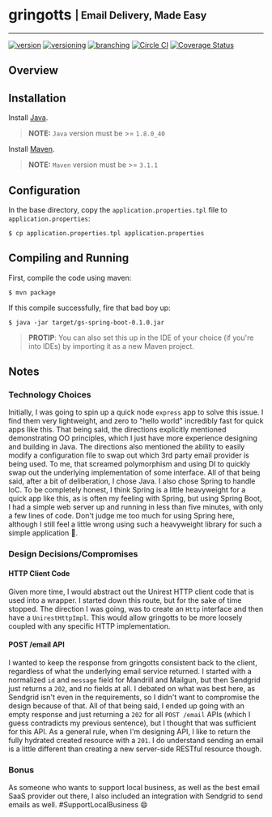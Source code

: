 # gringotts <sub><sup>| Email Delivery, Made Easy </sup></sub>

--------------------------------------------------------------------------------

[![version](http://img.shields.io/badge/version-v0.0.1-blue.svg)](#) [![versioning](http://img.shields.io/badge/versioning-semver-blue.svg)](http://semver.org/) [![branching](http://img.shields.io/badge/branching-github%20flow-blue.svg)](https://guides.github.com/introduction/flow/)
[![Circle CI](https://circleci.com/gh/jjwyse/gringotts.svg?style=shield)](https://circleci.com/gh/jjwyse/gringotts)
[![Coverage Status](https://coveralls.io/repos/github/jjwyse/gringotts/badge.svg)](https://coveralls.io/github/jjwyse/gringotts)

## Overview

## Installation
Install [Java](https://java.com/en/download/).
> __NOTE:__ `Java` version must  be >= `1.8.0_40`

Install [Maven](https://maven.apache.org/download.cgi).
> __NOTE:__ `Maven` version must  be >= `3.1.1`

## Configuration
In the base directory, copy the `application.properties.tpl` file to `application.properties`:
```
$ cp application.properties.tpl application.properties
```

## Compiling and Running
First, compile the code using maven:
```
$ mvn package
```

If this compile successfully, fire that bad boy up:
```
$ java -jar target/gs-spring-boot-0.1.0.jar
```

> __PROTIP__: You can also set this up in the IDE of your choice (if you're into IDEs) by importing it as a new Maven
 project.

## Notes
### Technology Choices
Initially, I was going to spin up a quick node `express` app to solve this issue.  I find them very lightweight, and zero to "hello world" incredibly fast for quick apps like this.  That being said, the directions explicitly mentioned demonstrating OO principles, which I just have more experience designing and building in Java. The directions also mentioned the ability to easily modify a configuration file to swap out which 3rd party email provider is being used.  To me, that screamed polymorphism and using DI to quickly swap out the underlying implementation of some interface.  All of that being said, after a bit of deliberation, I chose Java.  I also chose Spring to handle IoC.  To be completely honest, I think Spring is a little heavyweight for a quick app like this, as is often my feeling with Spring, but using Spring Boot, I had a simple web server up and running in less than five minutes, with only a few lines of code.  Don't judge me too much for using Spring here, although I still feel a little wrong using such a heavyweight library for such a simple application 😬.

### Design Decisions/Compromises
#### HTTP Client Code
Given more time, I would abstract out the Unirest HTTP client code that is used into a wrapper.  I started down this 
route, but for the sake of time stopped.  The direction I was going, was to create an `Http` interface and then have 
a `UnirestHttpImpl`.  This would allow gringotts to be more loosely coupled with any specific HTTP implementation.  

#### POST /email API
I wanted to keep the response from gringotts consistent back to the client, regardless of what the underlying email 
service returned.  I started with a normalized `id` and `message` field for Mandrill and Mailgun, 
but then Sendgrid just returns a `202`, and no fields at all.  I debated on what was best here, 
as Sendgrid isn't even in the requirements, so I didn't want to compromise the design because of that.  All of that 
being said, I ended up going with an empty response and just returning a `202` for all `POST /email` APIs (which I 
guess contradicts my previous sentence), but I thought that was sufficient for this API.  As a general rule, 
when I'm designing API, I like to return the fully hydrated created resource with a `201`.  I do understand sending 
an email is a little different than creating a new server-side RESTful resource though. 

### Bonus
As someone who wants to support local business, as well as the best email SaaS provider out there, 
I also included an integration with Sendgrid to send emails as well. #SupportLocalBusiness :smile:
